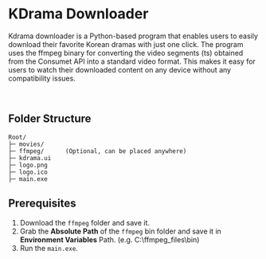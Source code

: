 # KDrama Downloader

Kdrama downloader is a Python-based program that enables users to easily download their favorite Korean dramas with just one click. The program uses the ffmpeg binary for converting the video segments (ts) obtained from the Consumet API into a standard video format. This makes it easy for users to watch their downloaded content on any device without any compatibility issues.

<br />

## Folder Structure

```
Root/
├─ movies/
├─ ffmpeg/      (Optional, can be placed anywhere)
├─ kdrama.ui
├─ logo.png
├─ logo.ico
├─ main.exe
```

## Prerequisites

1. Download the `ffmpeg` folder and save it.
2. Grab the **Absolute Path** of the `ffmpeg` bin folder and save it in **Environment Variables** Path. (e.g. C:\ffmpeg_files\bin)
3. Run the `main.exe`.
